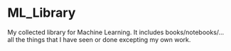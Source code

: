 # ML_Library
My collected library for Machine Learning. It includes books/notebooks/... all the things that I have seen or done excepting my own work. 
